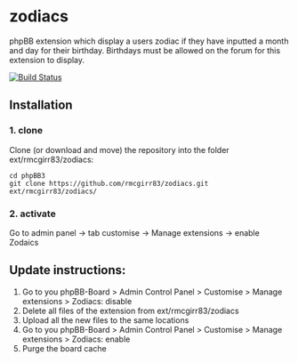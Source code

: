 zodiacs
=========================

phpBB extension which display a users zodiac if they have inputted a month and day for their birthday.  Birthdays must be allowed on the forum for this extension to display.

[![Build Status](https://travis-ci.com/rmcgirr83/zodiacs.svg?branch=master)](https://travis-ci.com/rmcgirr83/zodiacs)
## Installation

### 1. clone
Clone (or download and move) the repository into the folder ext/rmcgirr83/zodiacs:

```
cd phpBB3
git clone https://github.com/rmcgirr83/zodiacs.git ext/rmcgirr83/zodiacs/
```

### 2. activate
Go to admin panel -> tab customise -> Manage extensions -> enable Zodaics

## Update instructions:
1. Go to you phpBB-Board > Admin Control Panel > Customise > Manage extensions > Zodiacs: disable
2. Delete all files of the extension from ext/rmcgirr83/zodiacs
3. Upload all the new files to the same locations
4. Go to you phpBB-Board > Admin Control Panel > Customise > Manage extensions > Zodiacs: enable
5. Purge the board cache
